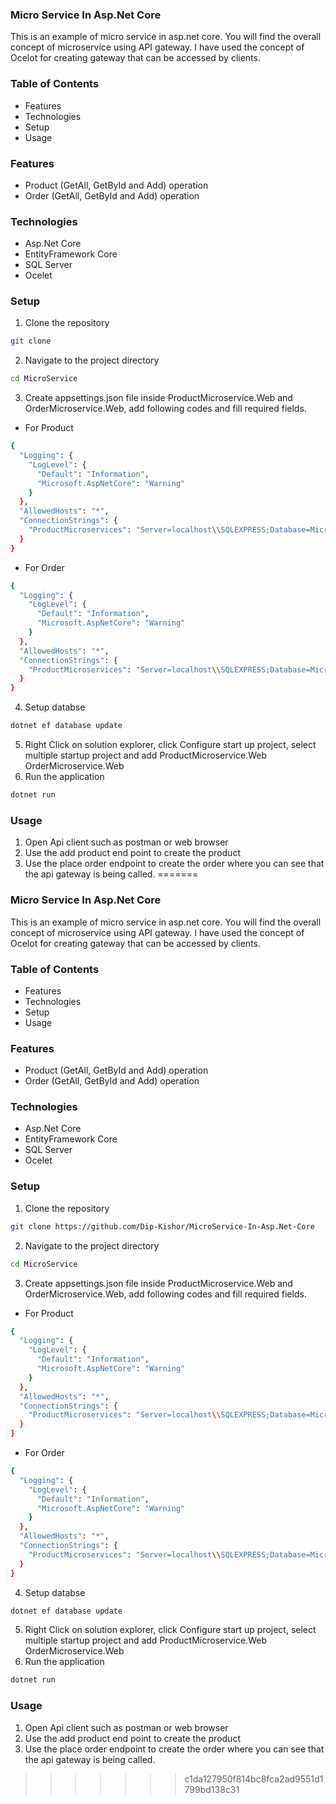 ### Micro Service In Asp.Net Core

This is an example of micro service in asp.net core. You will find the overall concept of microservice using API gateway. I have used the concept of Ocelot for creating gateway that can be accessed by clients.

### Table of Contents

- Features
- Technologies
- Setup
- Usage

### Features

- Product (GetAll, GetById and Add) operation
- Order (GetAll, GetById and Add) operation

### Technologies

- Asp.Net Core
- EntityFramework Core
- SQL Server
- Ocelet

### Setup

1. Clone the repository

```sh
git clone
```

2. Navigate to the project directory

```sh
cd MicroService
```

3. Create appsettings.json file inside ProductMicroservice.Web and OrderMicroservice.Web, add following codes and fill required fields.

- For Product

```sh
{
  "Logging": {
    "LogLevel": {
      "Default": "Information",
      "Microsoft.AspNetCore": "Warning"
    }
  },
  "AllowedHosts": "*",
  "ConnectionStrings": {
    "ProductMicroservices": "Server=localhost\\SQLEXPRESS;Database=MicroService_Db_Product;user=your_username;password=your_password;connect timeout=500;TrustServerCertificate=True;"
  }
}
```

- For Order

```sh
{
  "Logging": {
    "LogLevel": {
      "Default": "Information",
      "Microsoft.AspNetCore": "Warning"
    }
  },
  "AllowedHosts": "*",
  "ConnectionStrings": {
    "ProductMicroservices": "Server=localhost\\SQLEXPRESS;Database=MicroService_Db_Order;user=your_username;password=your_password;connect timeout=500;TrustServerCertificate=True;"
  }
}
```

4. Setup databse

```sh
dotnet ef database update
```

5. Right Click on solution explorer, click Configure start up project, select multiple startup project and add ProductMicroservice.Web OrderMicroservice.Web
6. Run the application

```sh
dotnet run
```

### Usage

1. Open Api client such as postman or web browser
2. Use the add product end point to create the product
3. Use the place order endpoint to create the order where you can see that the api gateway is being called.
=======
### Micro Service In Asp.Net Core

This is an example of micro service in asp.net core. You will find the overall concept of microservice using API gateway. I have used the concept of Ocelot for creating gateway that can be accessed by clients.

### Table of Contents

- Features
- Technologies
- Setup
- Usage

### Features

- Product (GetAll, GetById and Add) operation
- Order (GetAll, GetById and Add) operation

### Technologies

- Asp.Net Core
- EntityFramework Core
- SQL Server
- Ocelet

### Setup

1. Clone the repository

```sh
git clone https://github.com/Dip-Kishor/MicroService-In-Asp.Net-Core
```

2. Navigate to the project directory

```sh
cd MicroService
```

3. Create appsettings.json file inside ProductMicroservice.Web and OrderMicroservice.Web, add following codes and fill required fields.

- For Product

```sh
{
  "Logging": {
    "LogLevel": {
      "Default": "Information",
      "Microsoft.AspNetCore": "Warning"
    }
  },
  "AllowedHosts": "*",
  "ConnectionStrings": {
    "ProductMicroservices": "Server=localhost\\SQLEXPRESS;Database=MicroService_Db_Product;user=your_username;password=your_password;connect timeout=500;TrustServerCertificate=True;"
  }
}
```

- For Order

```sh
{
  "Logging": {
    "LogLevel": {
      "Default": "Information",
      "Microsoft.AspNetCore": "Warning"
    }
  },
  "AllowedHosts": "*",
  "ConnectionStrings": {
    "ProductMicroservices": "Server=localhost\\SQLEXPRESS;Database=MicroService_Db_Order;user=your_username;password=your_password;connect timeout=500;TrustServerCertificate=True;"
  }
}
```

4. Setup databse

```sh
dotnet ef database update
```

5. Right Click on solution explorer, click Configure start up project, select multiple startup project and add ProductMicroservice.Web OrderMicroservice.Web
6. Run the application

```sh
dotnet run
```

### Usage

1. Open Api client such as postman or web browser
2. Use the add product end point to create the product
3. Use the place order endpoint to create the order where you can see that the api gateway is being called.
>>>>>>> c1da127950f814bc8fca2ad9551d1799bd138c31
